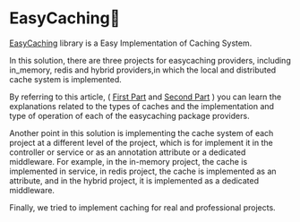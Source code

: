# EasyCaching🚀

<a href="https://github.com/dotnetcore/EasyCaching">EasyCaching</a> library is a Easy Implementation of Caching System.

In this solution, there are three projects for easycaching providers, including in_memory, redis and hybrid providers,in which the local and distributed cache system is implemented.

By referring to this article,
( <a href="https://vrgl.ir/9mIBO">First Part</a> 
and 
<a href="https://vrgl.ir/SJlkR">Second Part</a> )
you can learn the explanations related to the types of caches and the implementation and type of operation of each of the easycaching package providers.

Another point in this solution is implementing the cache system of each project at a different level of the project, which is for implement it in the controller or service or as an annotation attribute or a dedicated middleware.
For example, in the in-memory project, the cache is implemented in service, in redis project, the cache is implemented as an attribute, and in the hybrid project, it is implemented as a dedicated middleware.

 Finally, we tried to implement caching for real and professional projects.
